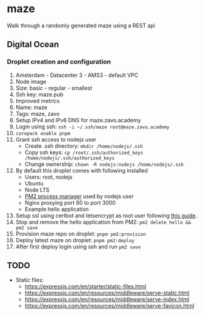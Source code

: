 # maze

Walk through a randomly generated maze using a REST api

## Digital Ocean

### Droplet creation and configuration

1. Amsterdam - Datacenter 3 - AMS3 - default VPC
2. Node image
3. Size: basic - regular - smallest
4. Ssh key: maze.pub
5. Improved metrics
6. Name: maze
7. Tags: maze, zavo
8. Setup IPv4 and IPv6 DNS for maze.zavo.academy
9. Login using ssh: `ssh -i ~/.ssh/maze root@maze.zavo.academy`
10. `corepack enable pnpm`
11. Grant ssh access to nodejs user
    - Create .ssh directory: `mkdir /home/nodejs/.ssh`
    - Copy ssh keys: `cp /root/.ssh/authorized_keys /home/nodejs/.ssh/authorized_keys`
    - Change ownership: `chown -R nodejs:nodejs /home/nodejs/.ssh`
12. By default this droplet comes with following installed
    - Users: root, nodejs
    - Ubuntu
    - Node LTS
    - [PM2 process manager](https://pm2.keymetrics.io/docs) used by nodejs user
    - Nginx proxying port 80 to port 3000
    - Example hello application
13. Setup ssl using certbot and letsencrypt as root user following [this guide](https://www.digitalocean.com/community/tutorials/how-to-secure-nginx-with-let-s-encrypt-on-ubuntu-22-04).
14. Stop and remove the hello application from PM2: `pm2 delete hello && pm2 save`
15. Provision maze repo on droplet: `pnpm pm2:provision`
16. Deploy latest maze on droplet: `pnpm pm2:deploy`
17. After first deploy login using ssh and run `pm2 save`

## TODO

- Static files:
  - https://expressjs.com/en/starter/static-files.html
  - https://expressjs.com/en/resources/middleware/serve-static.html
  - https://expressjs.com/en/resources/middleware/serve-index.html
  - https://expressjs.com/en/resources/middleware/serve-favicon.html
